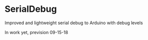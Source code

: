 # SerialDebug
Improved and lightweight serial debug to Arduino with debug levels

In work yet, prevision 09-15-18
